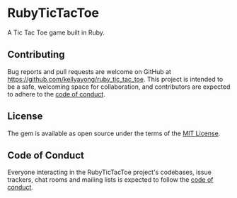 # RubyTicTacToe

A Tic Tac Toe game built in Ruby.

## Contributing

Bug reports and pull requests are welcome on GitHub at https://github.com/kellyayong/ruby_tic_tac_toe. This project is intended to be a safe, welcoming space for collaboration, and contributors are expected to adhere to the [code of conduct](https://github.com/kellyayong/ruby_tic_tac_toe/blob/master/CODE_OF_CONDUCT.md).

## License

The gem is available as open source under the terms of the [MIT License](https://opensource.org/licenses/MIT).

## Code of Conduct

Everyone interacting in the RubyTicTacToe project's codebases, issue trackers, chat rooms and mailing lists is expected to follow the [code of conduct](https://github.com/kellyayong/ruby_tic_tac_toe/blob/master/CODE_OF_CONDUCT.md).
